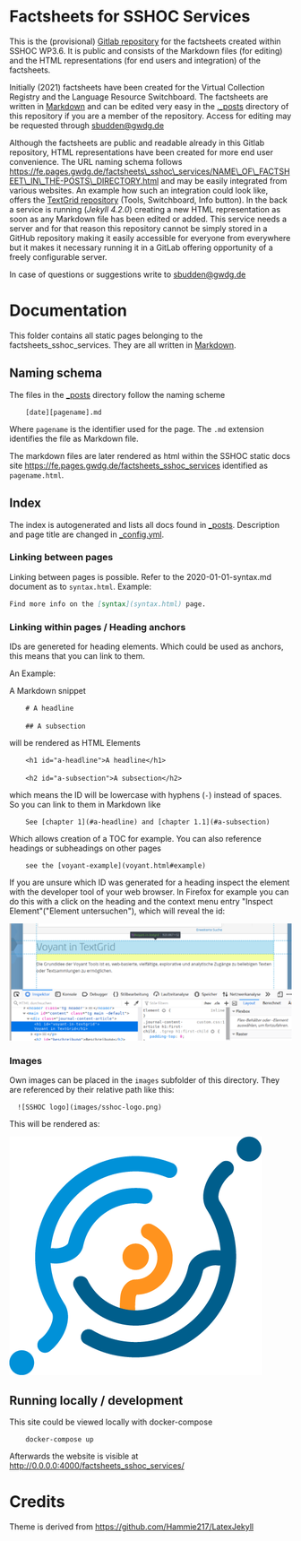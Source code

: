 # Factsheets for SSHOC Services

This is the (provisional) <a href="https://gitlab.gwdg.de/fe/factsheets_sshoc_services" target="_blank">Gitlab repository</a> for the factsheets created within SSHOC WP3.6. It is public and consists of the Markdown files (for editing) and the HTML representations (for end users and integration) of the factsheets.

Initially (2021) factsheets have been created for the Virtual Collection Registry and the Language Resource Switchboard. The factsheets are written in [Markdown](https://github.com/adam-p/markdown-here/wiki/Markdown-Cheatsheet) and can be edited very easy in the [._posts](https://gitlab.gwdg.de/fe/factsheets_sshoc_services/-/tree/master/_posts) directory of this repository if you are a member of the repository. Access for editing may be requested through sbudden@gwdg.de 


Although the factsheets are public and readable already in this Gitlab repository, HTML representations have been created for more end user convenience. The URL naming schema follows https://fe.pages.gwdg.de/factsheets\_sshoc\_services/NAME\_OF\_FACTSHEET\_IN\_THE-POSTS\_DIRECTORY.html and may be easily integrated from various websites. An example how such an integration could look like, offers the [TextGrid repository](https://textgridrep.org/browse/tbz8.0?lang=en) (Tools, Switchboard, Info button). In the back a service is running (<i>Jekyll 4.2.0</i>) creating a new HTML representation as soon as any Markdown file has been edited or added. This service needs a server and for that reason this repository cannot be simply stored in a GitHub repository making it easily accessible for everyone from everywhere but it makes it necessary running it in a GitLab offering opportunity of a freely configurable server.

In case of questions or suggestions write to sbudden@gwdg.de

# Documentation

This folder contains all static pages belonging to the factsheets\_sshoc\_services. They are all written in [Markdown](https://daringfireball.net/projects/markdown/).

## Naming schema

The files in the [_posts](_posts) directory follow the naming scheme

        [date][pagename].md

Where `pagename` is the identifier used for the page. The `.md` extension identifies the file as Markdown file.

The markdown files are later rendered as html within the SSHOC static docs site <https://fe.pages.gwdg.de/factsheets_sshoc_services> identified as `pagename.html`.

## Index

The index is autogenerated and lists all docs found in [_posts](_posts). Description and page title are changed in [_config.yml](_config.yaml).

### Linking between pages

Linking between pages is possible. Refer to the 2020-01-01-syntax.md document as to `syntax.html`. Example: 

```markdown
Find more info on the [syntax](syntax.html) page.
```

### Linking within pages / Heading anchors


IDs are genereted for heading elements. Which could be used as anchors, this means that you can link to them.

An Example:

A Markdown snippet

        # A headline

        ## A subsection

will be rendered as HTML Elements

        <h1 id="a-headline">A headline</h1>
 
        <h2 id="a-subsection">A subsection</h2>

which means the ID will be lowercase with hyphens (`-`) instead of spaces. So you can link to them in Markdown like

        See [chapter 1](#a-headline) and [chapter 1.1](#a-subsection)

Which allows creation of a TOC for example. You can also reference headings or subheadings on other pages

        see the [voyant-example](voyant.html#example)

If you are unsure which ID was generated for a heading inspect the element with the developer tool of your web browser. In Firefox for example you can do this with a click on the heading and the context menu entry "Inspect Element"("Element untersuchen"), which will reveal the id:

![inspecting the anchor id](images/inspect-anchor.png)


### Images

Own images can be placed in the `images` subfolder of this directory. They are referenced by their relative path like this:

```
  ![SSHOC logo](images/sshoc-logo.png)
```

This will be rendered as:

![SSHOC logo](images/sshoc-logo.png)

## Running locally / development

This site could be viewed locally with docker-compose

        docker-compose up

Afterwards the website is visible at http://0.0.0.0:4000/factsheets_sshoc_services/

# Credits

Theme is derived from https://github.com/Hammie217/LatexJekyll
